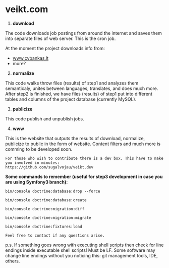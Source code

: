 # veikt.com

  1. **download** 

 The code downloads job postings from around the internet and saves them into separate files of web server. This is the cron job.
 
 At the moment the project downloads info from: 
 - www.cvbankas.lt
 - more?


  2. **normalize** 
  
  This code walks throw files (results) of step1 and analyzes them semanticaly, unites between languages, translates, and does much more. After step2 is finished, we have files (results) of step1 put into different tables and columns of the project database (currently MySQL).
  
  3. **publicize** 
  
  This code publish and unpublish jobs.
 
  4. **www** 
  
  This is the website that outputs the results of download, normalize, publicize to public in the form of website. Content filters and much more is comming to be developed soon.


```
For those who wish to contribute there is a dev box. This have to make you involved in minutes:
https://github.com/sugalvojau/veikt.dev
```

**Some commands to remember (useful for step3 development in case you are using Symfony3 branch):**

`bin/console doctrine:database:drop --force`

`bin/console doctrine:database:create`

`bin/console doctrine:migration:diff`

`bin/console doctrine:migration:migrate`

`bin/console doctrine:fixtures:load`


```
Feel free to contact if any questions arise.
```


p.s. If something goes wrong with executing shell scripts then check for line endings inside executable shell scripts! Must be LF. Some software may change line endings without you noticing this: git management tools, IDE, others. 

